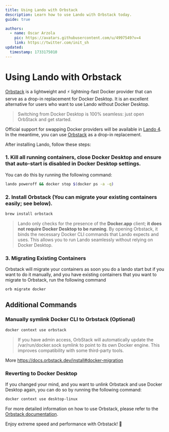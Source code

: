 ```yaml
---
title: Using Lando with Orbstack
description: Learn how to use Lando with Orbstack today.
guide: true

authors:
  - name: Oscar Arzola
    pic: https://avatars.githubusercontent.com/u/4997549?v=4
    link: https://twitter.com/init_sh
updated:
  timestamp: 1733175010
---
```


# Using Lando with Orbstack

[Orbstack](https://docs.orbstack.dev/) is a lightweight and ⚡️ lightning-fast Docker provider that can serve as a drop-in replacement for Docker Desktop. It is an excellent alternative for users who want to use Lando without Docker Desktop.

> Switching from Docker Desktop is 100% seamless: just open OrbStack and get started.

Official support for swapping Docker providers will be available in [Lando 4](https://lando.dev/blog/2023/01/23/roadmap-of-2023.html). In the meantime, you can use [Orbstack](https://orbstack.dev/) as a drop-in replacement.

After installing Lando, follow these steps:

### 1. Kill all running containers, close Docker Desktop and ensure that auto-start is disabled in Docker Desktop settings.

You can do this by running the following command:

```bash
lando poweroff && docker stop $(docker ps -a -q)
```

### 2. Install Orbstack (You can migrate your existing containers easily; see below).

```bash
brew install orbstack
```

> Lando only checks for the presence of the **Docker.app** client; **it does not require Docker Desktop to be running**. By opening Orbstack, it binds the necessary Docker CLI commands that Lando expects and uses. This allows you to run Lando seamlessly without relying on Docker Desktop.

### 3. Migrating Existing Containers

Orbstack will migrate your containers as soon you do a lando start but if you want to do it manually, and you have existing containers that you want to migrate to Orbstack, run the following command

```bash
orb migrate docker
```

## Additional Commands

### Manually symlink Docker CLI to Orbstack (Optional)

```bash
docker context use orbstack
```

> If you have admin access, OrbStack will automatically update the /var/run/docker.sock symlink to point to its own Docker engine. This improves compatibility with some third-party tools.

More https://docs.orbstack.dev/install#docker-migration

### Reverting to Docker Desktop

If you changed your mind, and you want to unlink Orbstack and use Docker Desktop again, you can do so by running the following command:

```bash
docker context use desktop-linux
```

For more detailed information on how to use Orbstack, please refer to the [Orbstack documentation](https://docs.orbstack.dev/).

Enjoy extreme speed and performance with Orbstack! 🚀
